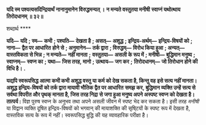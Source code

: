 **यदि स्म पश्यत्यसदिन्द्रियार्थं** **नानानुमानेन विरुद्धमन्यत् ।** **न मन्यते वस्तुतया मनीषी** **स्वाप्नं यथोत्थाय तिरोदधानम् ॥ ३२॥** 

शब्दार्थ **** 

**यदि—** **यदि** **; स्म—** **कभी** **; पश्यति—** **देखता है** **; असत्—** **अशुद्ध** **; इन्द्रिय-अर्थम्—** **इन्द्रिय-विषयों को** **; नाना—** **द्वैत पर आधारित** **होने से** **; अनुमानेन—** **तर्क द्वारा** **; विरुद्धम्—** **विरोध किया हुआ** **; अन्यत्—** **वास्तविकता से भिन्न** **; न मन्यते—** **नहीं मानता** **;** **वस्तुतया—** **असली के रूप में** **; मनीषी—** **बुद्धिमान मनुष्य** **; स्वाप्नम्—** **स्वप्न का** **; यथा—** **जिस तरह, मानो** **; उत्थाय—** **जग कर** **;** **तिरोदधानम्—** **जो तिरोधान होने की विधि है।** **.** 

**यद्यपि स्वरूपसिद्ध आत्मा कभी कभी अशुद्ध वस्तु या कर्म को देख सकता है, किन्तु वह** **इसे सत्य नहीं मानता। अशुद्ध इन्द्रिय-विषयों को तर्क द्वारा मायावी भौतिक द्वैत पर आधारित** **समझ कर, बुद्धिमान व्यक्ति उन्हें सत्य से सर्वथा विपरीत और पृथक् मानता है, जिस तरह निद्रा** **से जगा हुआ मनुष्य अपने अस्पष्ट स्वप्न को देखता है।** **तात्पर्य :** विज्ञ पुरुष स्वप्न के अनुभव तथा अपने असली जीवन में स्पष्ट भेद कर सकता है। इसी तरह *मनीषी* या विद्वान व्यक्ति दूषित इन्द्रिय-विषयों को भगवान् की मायाशक्ति की सृषि्टयों के स्पष्ट रूप में देखता है, वास्तविक सत्य के रूप में नहीं। स्वरूपसिद्ध बुद्धि की यह व्यावहारिक परीक्षा है।  